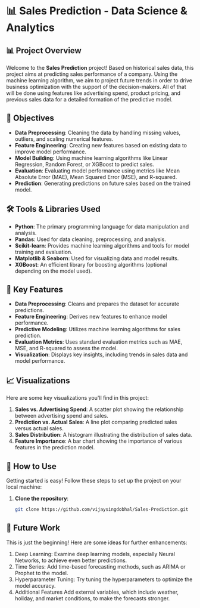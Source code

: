 # 📊 Sales Prediction - Data Science & Analytics

## 📊 Project Overview

Welcome to the **Sales Prediction** project! Based on historical sales data, this project aims at predicting sales performance of a company. Using the machine learning algorithm, we aim to project future trends in order to drive business optimization with the support of the decision-makers. All of that will be done using features like advertising spend, product pricing, and previous sales data for a detailed formation of the predictive model.

## 🎯 Objectives

- **Data Preprocessing**: Cleaning the data by handling missing values, outliers, and scaling numerical features.
- **Feature Engineering**: Creating new features based on existing data to improve model performance.
- **Model Building**: Using machine learning algorithms like Linear Regression, Random Forest, or XGBoost to predict sales.
- **Evaluation**: Evaluating model performance using metrics like Mean Absolute Error (MAE), Mean Squared Error (MSE), and R-squared.
- **Prediction**: Generating predictions on future sales based on the trained model.

## 🛠️ Tools & Libraries Used

- **Python**: The primary programming language for data manipulation and analysis.
- **Pandas**: Used for data cleaning, preprocessing, and analysis.
- **Scikit-learn**: Provides machine learning algorithms and tools for model training and evaluation.
- **Matplotlib & Seaborn**: Used for visualizing data and model results.
- **XGBoost**: An efficient library for boosting algorithms (optional depending on the model used).

## 🌟 Key Features

- **Data Preprocessing**: Cleans and prepares the dataset for accurate predictions.
- **Feature Engineering**: Derives new features to enhance model performance.
- **Predictive Modeling**: Utilizes machine learning algorithms for sales prediction.
- **Evaluation Metrics**: Uses standard evaluation metrics such as MAE, MSE, and R-squared to assess the model.
- **Visualization**: Displays key insights, including trends in sales data and model performance.

## 📈 Visualizations

Here are some key visualizations you'll find in this project:

1. **Sales vs. Advertising Spend**: A scatter plot showing the relationship between advertising spend and sales.
2. **Prediction vs. Actual Sales**: A line plot comparing predicted sales versus actual sales.
3. **Sales Distribution**: A histogram illustrating the distribution of sales data.
4. **Feature Importance**: A bar chart showing the importance of various features in the prediction model.

## 🚀 How to Use

Getting started is easy! Follow these steps to set up the project on your local machine:

1. **Clone the repository**:
   ```bash
   git clone https://github.com/vijaysingdobhal/Sales-Prediction.git


## 🔮 Future Work
This is just the beginning! Here are some ideas for further enhancements:

1. Deep Learning: Examine deep learning models, especially Neural Networks, to achieve even better predictions.
2. Time Series: Add time-based forecasting methods, such as ARIMA or Prophet to the model.
3. Hyperparameter Tuning: Try tuning the hyperparameters to optimize the model accuracy.
4. Additional Features Add external variables, which include weather, holiday, and market conditions, to make the forecasts stronger.
